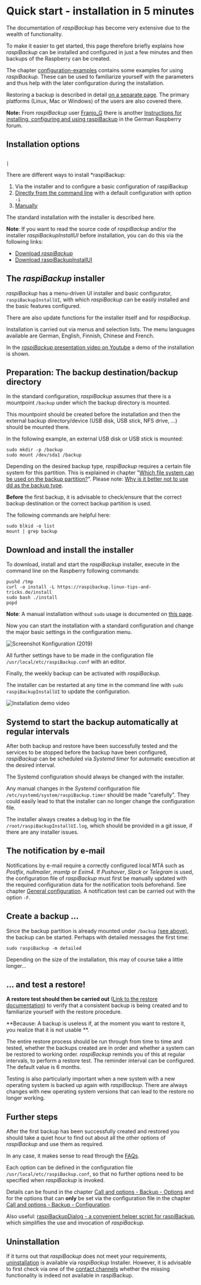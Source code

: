 # Quick start - installation in 5 minutes

The documentation of *raspiBackup* has become very extensive due to the wealth of
functionality.

To make it easier to get started, this page therefore briefly explains
how *raspiBackup* can be installed and configured in just a few minutes
and then backups of the Raspberry can be created.

The chapter [configuration-examples](configuration-examples.md) contains some examples for using *raspiBackup*. These can be used to familiarize yourself with the parameters and thus help with the later
configuration during the installation.

Restoring a backup is described in detail [on a separate page](restore-intro.md).
The primary platforms (Linux, Mac or Windows) of the users are also covered there.

**Note:** From *raspiBackup* user [Franjo_G](https://forum-raspberrypi.de/user/57610-franjo-g/) there is another
[Instructions for installing, configuring and using raspiBackup](https://forum-raspberrypi.de/article/7-raspibackup-installation-grundeinstellungen-erstes-backup-und-restore/) in the German Raspberry forum.


## Installation options
                                                                                                                      |
There are different ways to install *raspiBackup:

1) Via the installer and to configure a basic configuration of raspiBackup 
2) [Directly from the command line](installer.md) with a default configuration with option `-i`
3) [Manually](using-raspibackup-without-installation.md) 

The standard installation with the installer is described here.

**Note**: If you want to read the source code of *raspiBackup* and/or the installer
*raspiBackupInstallUI* before installation, you can do this via the following links:

  - [Download *raspiBackup*](https://github.com/framps/raspiBackup/blob/master/raspiBackup.sh)
  - [Download raspiBackupInstallUI](https://github.com/framps/raspiBackup/blob/master/installation/raspiBackupInstallUI.sh)


## The *raspiBackup* installer

*raspiBackup* has a menu-driven UI installer and basic configurator,
`raspiBackupInstallUI`, with which *raspiBackup* can be easily installed
and the basic features configured.

There are also update functions for the installer itself and for *raspiBackup*.

Installation is carried out via menus and selection lists. The
menu languages available are German, English, Finnish, Chinese and French.

In the [*raspiBackup* presentation video on Youtube](https://youtu.be/PuK_FNK674s)
a demo of the installation is shown.

<a name="backup-directory"></a>
## Preparation: The backup destination/backup directory

In the standard configuration, *raspiBackup* assumes that there is a
mountpoint `/backup` under which the backup directory is mounted.

This mountpoint should be created before the installation and then
the external backup directory/device (USB disk, USB stick, NFS drive, ...)
should be mounted there.

In the following example, an external USB disk or USB stick is mounted:

```
sudo mkdir -p /backup
sudo mount /dev/sda1 /backup
```

Depending on the desired backup type, *raspiBackup* requires a certain file system for this partition.
This is explained in chapter "[Which file system can be used on the backup partition?](which-filesystem-can-be-used-on-the-backup-partition.md)".
Please note: [Why is it better not to use dd as the backup type](why-shouldn-t-you-use-dd-as-backup-type.md).

**Before** the first backup, it is advisable to check/ensure that the
correct backup destination or the correct backup partition is used.

The following commands are helpful here:

```
sudo blkid -o list
mount | grep backup
```


## Download and install the installer

To download, install and start the *raspiBackup* installer, execute
in the command line on the Raspberry following commands:

```
pushd /tmp
curl -o install -L https://raspibackup.linux-tips-and-tricks.de/install
sudo bash ./install
popd
```

**Note**: A manual installation without `sudo` usage is documented on
[this page](manual-installation-and-configuration.md).

Now you can start the installation with a standard configuration and
change the major basic settings in the configuration menu.

![Screenshot Konfiguration (2019)](images/Screenshot_at_2019-04-10_07-52-15.png)

All further settings have to be made in the configuration file
`/usr/local/etc/raspiBackup.conf` with an editor.

Finally, the weekly backup can be activated with *raspiBackup*.

The installer can be restarted at any time in the command line with
`sudo raspiBackupInstallUI` to update the configuration.

![Installation demo video](images/raspiBackupInstall_de.gif)


## Systemd to start the backup automatically at regular intervals

After both backup and restore have been successfully tested and the 
services to be stopped before the backup have been configured, *raspiBackup* can be scheduled via *Systemd timer*
for automatic execution at the desired interval.

The Systemd configuration should always be changed with the installer.

Any manual changes in the *Systemd* configuration file `/etc/systemd/system/raspiBackup.timer`
should be made "carefully". They could easily lead to
that the installer can no longer change the configuration file.

The installer always creates a debug log in the file
`/root/raspiBackupInstallUI.log`, which should be provided in a git issue, if there
are any installer issues.

## The notification by e-mail

Notifications by e-mail require a correctly configured local MTA
such as *Postfix*, *nullmailer*, *msmtp* or *Exim4*. If *Pushover*, *Slack* or *Telegram*
is used, the configuration file of *raspiBackup* must first be manually updated
with the required configuration data for the notification tools beforehand.
See chapter [General configuration](general-config-options.md).
A notification test can be carried out with the option `-F`.

## Create a backup ...

Since the backup partition is already mounted under `/backup` [(see above)](#backup-directory),
the backup can be started. Perhaps with detailed messages the first time:

```
sudo raspiBackup -m detailed
```

Depending on the size of the installation, this may of course take a little longer...


## ... and test a restore!

**A restore test should then be carried out** ([Link to the
restore documentation](restore.md)) to verify that a consistent backup is being
created and to familiarize yourself with the restore procedure.

**Because:
A backup is useless if, at the moment you want to restore it,
you realize that it is not usable **.

The entire restore process should be run through from time to time and tested,
whether the backups created are in order and whether a system can be restored to working order.
*raspiBackup* reminds you of this at regular intervals,
to perform a restore test. The reminder interval can be configured.
The default value is 6 months.

Testing is also particularly important when a new system with a new operating system is
backed up again with *raspiBackup*. There are always
changes with new operating system versions that can lead to the restore no longer working.

<a name="next-steps"></a>
## Further steps

After the first backup has been successfully created and restored
you should take a quiet hour to find out about all the other options of
*raspiBackup* and use them as required.

In any case, it makes sense to read through the [FAQs](faq.md).

Each option can be defined in the configuration file `/usr/local/etc/raspiBackup.conf`,
so that no further options need to be specified when *raspiBackup* is invoked.

Details can be found in the chapter [Call and options - Backup - Options](backup-options.md)
and for the options that can **only** be set via the configuration file
in the chapter [Call and options - Backup - Configuration](backup-config-options.md).

Also useful: [raspiBackupDialog - a convenient helper script for raspiBackup](raspibackupdialog-a-convenient-helper-script-for-raspibackup.md),
which simplifies the use and invocation of *raspiBackup*.

## Uninstallation

If it turns out that *raspiBackup* does not meet your requirements,
[uninstallation](installer.md#uninstallation) is available via *raspiBackup* Installer.
However, it is advisable to first check via one of the [contact channels](introduction.md#contact_options)
whether the missing functionality is indeed not available in raspiBackup.

[.status]: translated
[.source]: https://linux-tips-and-tricks.de/de/installation


